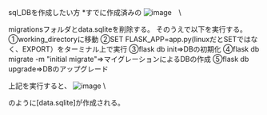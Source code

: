 sql_DBを作成したい方
*すでに作成済みの
![image](https://user-images.githubusercontent.com/82097439/166395917-cb44080d-ab7d-45d2-bb7a-c2503d45432f.png)　\

migrationsフォルダとdata.sqliteを削除する。
そのうえで以下を実行する。
➀working_directoryに移動
➁SET FLASK_APP=app.py(linuxだとSETではなく、EXPORT）をターミナル上で実行
➂flask db init⇒DBの初期化
➃flask db migrate -m "initial migrate"⇒マイグレーションによるDBの作成
➄flask db upgrade⇒DBのアップグレード

上記を実行すると、
![image](https://user-images.githubusercontent.com/82097439/166395822-dcf03bee-a763-4cac-b265-482888691d3d.png) \

のように[data.sqlite]が作成される。


